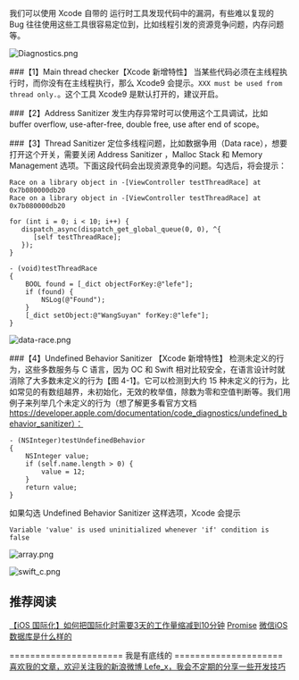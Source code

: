 我们可以使用 Xcode 自带的 运行时工具发现代码中的漏洞，有些难以复现的 Bug 往往使用这些工具很容易定位到，比如线程引发的资源竞争问题，内存问题等。

![Diagnostics.png](http://upload-images.jianshu.io/upload_images/1664496-c5648d4e765bac40.png?imageMogr2/auto-orient/strip%7CimageView2/2/w/1240)

###【1】Main thread checker【Xcode 新增特性】
当某些代码必须在主线程执行时，而你没有在主线程执行，那么 Xcode9 会提示。`XXX must be used from thread only.`。这个工具 Xcode9 是默认打开的，建议开启。

###【2】Address Sanitizer
发生内存异常时可以使用这个工具调试，比如 buffer overflow, use-after-free, double free, use after end of scope。

###【3】Thread Sanitizer
定位多线程问题，比如数据争用（Data race），想要打开这个开关，需要关闭 Address Sanitizer ，Malloc Stack 和 Memory Management 选项。下面这段代码会出现资源竞争的问题。勾选后，将会提示：

```
Race on a library object in -[ViewController testThreadRace] at 0x7b080000db20
Race on a library object in -[ViewController testThreadRace] at 0x7b080000db20

for (int i = 0; i < 10; i++) {
   dispatch_async(dispatch_get_global_queue(0, 0), ^{
      [self testThreadRace];
   });
}

- (void)testThreadRace
{
    BOOL found = [_dict objectForKey:@"lefe"];
    if (found) {
        NSLog(@"Found");
    }
    [_dict setObject:@"WangSuyan" forKey:@"lefe"];
}
```

![data-race.png](http://upload-images.jianshu.io/upload_images/1664496-f9c6b3230f76ba1a.png?imageMogr2/auto-orient/strip%7CimageView2/2/w/1240)


###【4】Undefined Behavior Sanitizer 【Xcode 新增特性】
检测未定义的行为，这些多数服务与 C 语言，因为 OC 和 Swift 相对比较安全，在语言设计时就消除了大多数未定义的行为【图 4-1】。它可以检测到大约 15 种未定义的行为，比如常见的有数组越界，未初始化，无效的枚举值，除数为零和空值判断等。我们用例子来列举几个未定义的行为（想了解更多看官方文档 https://developer.apple.com/documentation/code_diagnostics/undefined_behavior_sanitizer）：

```
- (NSInteger)testUndefinedBehavior
{
    NSInteger value;
    if (self.name.length > 0) {
        value = 12;
    }
    return value;
}
```
如果勾选 Undefined Behavior Sanitizer 这样选项，Xcode 会提示

```
Variable 'value' is used uninitialized whenever 'if' condition is false
```

![array.png](http://upload-images.jianshu.io/upload_images/1664496-22045995c854cc91.png?imageMogr2/auto-orient/strip%7CimageView2/2/w/1240)

![swift_c.png](http://upload-images.jianshu.io/upload_images/1664496-dd44a1d3df34e8fe.png?imageMogr2/auto-orient/strip%7CimageView2/2/w/1240)

## 推荐阅读

[【iOS 国际化】如何把国际化时需要3天的工作量缩减到10分钟](http://www.jianshu.com/p/2c77f0d108c3)
[Promise](http://www.jianshu.com/p/6bd083ff11b3)
[微信iOS数据库是什么样的](http://www.jianshu.com/p/68e9f22f9680)

====================== 我是有底线的 =====================
[喜欢我的文章，欢迎关注我的新浪微博 Lefe_x，我会不定期的分享一些开发技巧](http://www.weibo.com/5953150140/profile?rightmod=1&wvr=6&mod=personnumber&is_all=1)